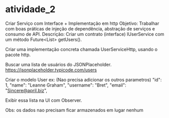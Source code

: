 # atividade_2

 Criar Serviço com Interface + Implementação em http
Objetivo: Trabalhar com boas práticas de injeção de dependência, abstração de serviços e consumo de API.
Descrição:
Criar um contrato (interface) IUserService com um método Future<List<User>> getUsers().

Criar uma implementação concreta chamada UserServiceHttp, usando o pacote http.

Buscar uma lista de usuários do JSONPlaceholder.
https://jsonplaceholder.typicode.com/users

Criar o modelo User ex: (Nao precisa adicionar os outros parametros) 	"id": 1,
    "name": "Leanne Graham",
    "username": "Bret",
    "email": "Sincere@april.biz",


Exibir essa lista na UI com Observer.

Obs: os dados nao precisam ficar armazenados em lugar nenhum
